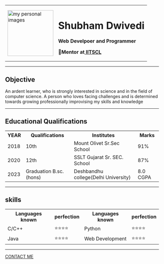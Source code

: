 <!DOCTYPE html>
<html lang="en">

<head>
    <meta charset="UTF-8">
    <title>💚Shubham's Personal Website</title>
    
</head>

<body>
    <table cellspacing="20">
        <tr>
            <td><img src="/images/final_image.png" alt="my personal images" height="150" width="150"></td>
            <td>
                <h1>Shubham Dwivedi</h1>
                <p><b>Web Develpoer and Programmer</b></p>
                <p><strong>💚Mentor at<a href="http://www.iitscl.org/" target="_blank"> IITSCL</a></strong> </p>
            </td>
        </tr>
    </table>
    <hr size="3" noshade>
    <h2>Objective</h2>
    <p>An ardent learner, who is strongly interested in science and in the field of computer science. A person
        who loves facing challenges and is determined towards growing professionally improvising my skills and
        knowledge</p>
    <hr size="3" noshade>
    <h2>Educational Qualifications</h2>
    <table cellspacing="20">
        <tr>
            <th>YEAR</th>
            <th>Qualifications</th>
            <th>Institutes</th>
            <th>Marks</th>
        </tr>
        <tr>
            <td>2018</td>
            <td>10th</td>
            <td>Mount Olivet Sr.Sec School</td>
            <td>91%</td>
        </tr>
        <tr>
            <td>2020</td>
            <td>12th</td>
            <td>SSLT Gujarat Sr. SEC. School</td>
            <td>87%</td>
        </tr>
        <tr>
            <td>2023</td>
            <td>Graduation B.sc.(hons)</td>
            <td>Deshbandhu college(Delhi University)</td>
            <td>8.0 CGPA</td>
        </tr>
    </table>
    <hr size="3" noshade>
    <h2>skills</h2>
    <table cellspacing="20">
        <tr>
            <th>Languages known</th>
            <th>perfection</th>
            <th>Languages known</th>
            <th>perfection</th>
        </tr>
        <tr>
            <td>C/C++</td>
            <td>⭐⭐⭐⭐</td>
            <td>Python</td>
            <td>⭐⭐⭐⭐</td>
        </tr>
        <tr>
            <td>Java</td>
            <td>⭐⭐⭐⭐</td>
            <td>Web Development</td>
            <td>⭐⭐⭐⭐</td>
        </tr>
    </table>
    <hr size="3" noshade>
    <p><a href="contact_me.html">CONTACT ME</a> </p>
</body>

</html>
